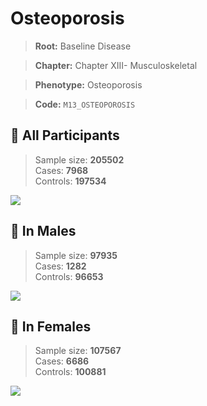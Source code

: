 # Osteoporosis

> **Root:** Baseline Disease  

> **Chapter:** Chapter XIII- Musculoskeletal  

> **Phenotype:** Osteoporosis  

> **Code:** `M13_OSTEOPOROSIS`

## 🧪 All Participants  
> Sample size: **205502**  
> Cases: **7968**  
> Controls: **197534**
<img src="/Disease/Figures/ALL/Incidence/M13_OSTEOPOROSIS.png"/>
<CsvTable src="/Disease/Data/ALL/Incidence/COX_M13_OSTEOPOROSIS.csv" label="🔍 View full results" />

## 👨 In Males  
> Sample size: **97935**  
> Cases: **1282**  
> Controls: **96653**
<img src="/Disease/Figures/Male/Incidence/M13_OSTEOPOROSIS.png"/>
<CsvTable src="/Disease/Data/Male/Incidence/COX_M13_OSTEOPOROSIS.csv" label="🔍 View full results" />

## 👩 In Females  
> Sample size: **107567**  
> Cases: **6686**  
> Controls: **100881**
<img src="/Disease/Figures/Female/Incidence/M13_OSTEOPOROSIS.png"/>
<CsvTable src="/Disease/Data/Female/Incidence/COX_M13_OSTEOPOROSIS.csv" label="🔍 View full results" />
